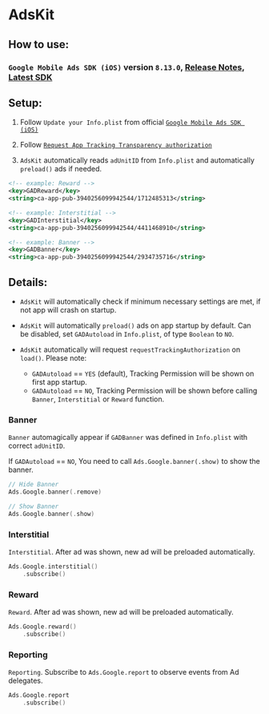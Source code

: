 # AdsKit

## How to use:

### `Google Mobile Ads SDK (iOS)` version `8.13.0`, [Release Notes](https://developers.google.com/admob/ios/rel-notes), [Latest SDK](https://developers.google.com/admob/ios/download)

## Setup:

1. Follow `Update your Info.plist` from official [`Google Mobile Ads SDK (iOS)`](https://developers.google.com/admob/ios/quick-start#update_your_infoplist)

2. Follow [`Request App Tracking Transparency authorization`](https://developers.google.com/admob/ios/ios14#request)

3. `AdsKit` automatically reads `adUnitID` from `Info.plist` and automatically `preload()` ads if needed.

```xml
<!-- example: Reward -->
<key>GADReward</key>
<string>ca-app-pub-3940256099942544/1712485313</string>

<!-- example: Interstitial -->
<key>GADInterstitial</key>
<string>ca-app-pub-3940256099942544/4411468910</string>

<!-- example: Banner -->
<key>GADBanner</key>
<string>ca-app-pub-3940256099942544/2934735716</string>
```

## Details:

* `AdsKit` will automatically check if minimum necessary settings are met, if not app will crash on startup.

* `AdsKit` will automatically `preload()` ads on app startup by default. Can be disabled, set `GADAutoload` in `Info.plist`, of type `Boolean` to `NO`.

* `AdsKit` automatically will request `requestTrackingAuthorization` on `load()`.
Please note: 
    * `GADAutoload` == `YES` (default), Tracking Permission will be shown on first app startup. 
    * `GADAutoload` == `NO`, Tracking Permission will be shown before calling `Banner`, `Interstitial` or `Reward` function.

### Banner
`Banner` automagically appear if `GADBanner` was defined in `Info.plist` with correct `adUnitID`.

If `GADAutoload` == `NO`, You need to call `Ads.Google.banner(.show)` to show the banner.

```swift
// Hide Banner
Ads.Google.banner(.remove)

// Show Banner
Ads.Google.banner(.show)
```
### Interstitial
`Interstitial`. After ad was shown, new ad will be preloaded automatically.
```swift
Ads.Google.interstitial()
    .subscribe()
```

### Reward
`Reward`. After ad was shown, new ad will be preloaded automatically.
```swift
Ads.Google.reward()
    .subscribe()
```

### Reporting
`Reporting`. Subscribe to `Ads.Google.report` to observe events from Ad delegates.

```swift
Ads.Google.report
    .subscribe()
```